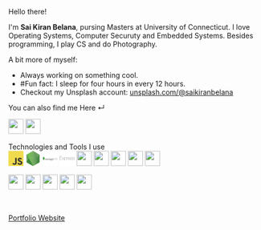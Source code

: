 Hello there!

I'm **Sai Kiran Belana**, pursing Masters at University of Connecticut. I love Operating Systems, Computer Securuty and Embedded Systems.
Besides programming, I play CS and do Photography.

A bit more of myself:

- Always working on something cool.
- #Fun fact: I sleep for four hours in every 12 hours.
- Checkout my Unsplash account: <a href="https://unsplash.com/@saikiranbelana">unsplash.com/@saikiranbelana</a>



You can also find me Here ↵

<a href="https://www.linkedin.com/in/belanasaikiran"><img height="30px" width="30px" src="https://cdn.pixabay.com/photo/2017/08/22/11/56/linked-in-2668700__340.png"/></a>
<a href="https://www.instagram.com/copycharming/?hl=en"><img height="30px" width="30px" src="https://cdn.pixabay.com/photo/2016/08/09/17/52/instagram-1581266__340.jpg"/></a>
</br>

Technologies and Tools I use</b></br>
<img height ="30px" width="30px" src="https://raw.githubusercontent.com/github/explore/80688e429a7d4ef2fca1e82350fe8e3517d3494d/topics/javascript/javascript.png"/>
<img height ="30px" width="30px" src="https://raw.githubusercontent.com/github/explore/80688e429a7d4ef2fca1e82350fe8e3517d3494d/topics/nodejs/nodejs.png"/>
<img height ="30px" width="30px" src="https://raw.githubusercontent.com/github/explore/80688e429a7d4ef2fca1e82350fe8e3517d3494d/topics/mongodb/mongodb.png"/>
<img height ="30px" width="30px" src="https://raw.githubusercontent.com/github/explore/80688e429a7d4ef2fca1e82350fe8e3517d3494d/topics/express/express.png" />
<img height ="30px" width="30px" src="https://upload.wikimedia.org/wikipedia/commons/thumb/d/d5/Tailwind_CSS_Logo.svg/2048px-Tailwind_CSS_Logo.svg.png" />
<img height ="30px" width="30px" src="https://lh3.googleusercontent.com/WgTVt2TUmCDrJuhBVQi84ynGogOcDzzAwKrR4IUxObCoNd-VAVeRph3gQtlUEgYq2yj9OgwtsGw0ylIwigC66jHmy1I0oxJ3GbNaS1criuH6-ohZ39dnwLOdhAzYuqaR1OX5ln7n" />
<img height ="30px" width="30px" src="https://w7.pngwing.com/pngs/431/965/png-transparent-figma-designer-computer-icons-material-design-design-rectangle-poster-logo.png" />
<img height ="30px" width="30px" src="https://biii.eu/sites/default/files/2018-01/OpenCL_Logo.svg__0.png" />
<img height ="30px" width="30px" src="https://upload.wikimedia.org/wikipedia/commons/thumb/3/3a/Slurm_logo.svg/1200px-Slurm_logo.svg.png" />




<img height ="30px" width="30px" src="https://img.icons8.com/color/48/000000/git.png"/>    <img height ="30px" width="30px" src="https://img.icons8.com/dusk/64/000000/docker.png"/> <img height ="30px" width="30px" src="https://img.icons8.com/dusk/64/000000/visual-studio-code-2019.png"/>
<img height ="30px" width="30px" src="https://spng.pngfind.com/pngs/s/328-3288645_k8s-logo-hd-png-download.png"/>
<img height ="30px" width="30px" src="https://banner2.cleanpng.com/20180515/zxe/kisspng-jenkins-docker-continuous-delivery-installation-so-5afa799e222331.1197773615263645741398.jpg"/>

</br>



<a href="https://belanasaikiran.github.io" target="blank" > Portfolio Website </a> 


<!---
Saikiranbelana/Saikiranbelana is a ✨ special ✨ repository because its `README.md` (this file) appears on your GitHub profile.
You can click the Preview link to take a look at your changes.
--->





